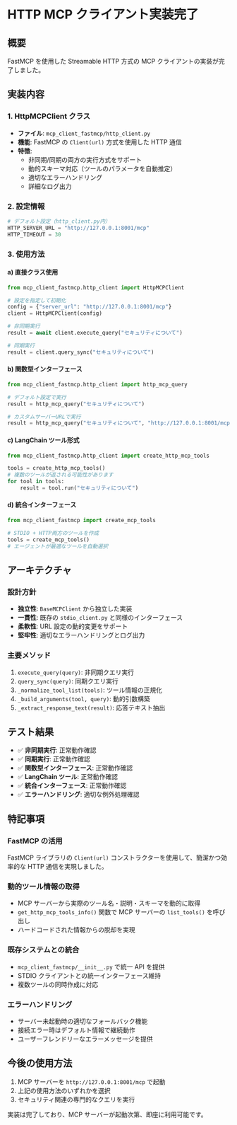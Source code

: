 # HTTP MCP クライアント実装完了

## 概要

FastMCP を使用した Streamable HTTP 方式の MCP クライアントの実装が完了しました。

## 実装内容

### 1. HttpMCPClient クラス

- **ファイル**: `mcp_client_fastmcp/http_client.py`
- **機能**: FastMCP の `Client(url)` 方式を使用した HTTP 通信
- **特徴**:
  - 非同期/同期の両方の実行方式をサポート
  - 動的スキーマ対応（ツールのパラメータを自動推定）
  - 適切なエラーハンドリング
  - 詳細なログ出力

### 2. 設定情報

```python
# デフォルト設定（http_client.py内）
HTTP_SERVER_URL = "http://127.0.0.1:8001/mcp"
HTTP_TIMEOUT = 30
```

### 3. 使用方法

#### a) 直接クラス使用

```python
from mcp_client_fastmcp.http_client import HttpMCPClient

# 設定を指定して初期化
config = {"server_url": "http://127.0.0.1:8001/mcp"}
client = HttpMCPClient(config)

# 非同期実行
result = await client.execute_query("セキュリティについて")

# 同期実行
result = client.query_sync("セキュリティについて")
```

#### b) 関数型インターフェース

```python
from mcp_client_fastmcp.http_client import http_mcp_query

# デフォルト設定で実行
result = http_mcp_query("セキュリティについて")

# カスタムサーバーURLで実行
result = http_mcp_query("セキュリティについて", "http://127.0.0.1:8001/mcp")
```

#### c) LangChain ツール形式

```python
from mcp_client_fastmcp.http_client import create_http_mcp_tools

tools = create_http_mcp_tools()
# 複数のツールが返される可能性があります
for tool in tools:
    result = tool.run("セキュリティについて")
```

#### d) 統合インターフェース

```python
from mcp_client_fastmcp import create_mcp_tools

# STDIO + HTTP両方のツールを作成
tools = create_mcp_tools()
# エージェントが最適なツールを自動選択
```

## アーキテクチャ

### 設計方針

- **独立性**: `BaseMCPClient` から独立した実装
- **一貫性**: 既存の `stdio_client.py` と同様のインターフェース
- **柔軟性**: URL 設定の動的変更をサポート
- **堅牢性**: 適切なエラーハンドリングとログ出力

### 主要メソッド

1. `execute_query(query)`: 非同期クエリ実行
2. `query_sync(query)`: 同期クエリ実行
3. `_normalize_tool_list(tools)`: ツール情報の正規化
4. `_build_arguments(tool, query)`: 動的引数構築
5. `_extract_response_text(result)`: 応答テキスト抽出

## テスト結果

- ✅ **非同期実行**: 正常動作確認
- ✅ **同期実行**: 正常動作確認
- ✅ **関数型インターフェース**: 正常動作確認
- ✅ **LangChain ツール**: 正常動作確認
- ✅ **統合インターフェース**: 正常動作確認
- ✅ **エラーハンドリング**: 適切な例外処理確認

## 特記事項

### FastMCP の活用

FastMCP ライブラリの `Client(url)` コンストラクターを使用して、簡潔かつ効率的な HTTP 通信を実現しました。

### 動的ツール情報の取得

- MCP サーバーから実際のツール名・説明・スキーマを動的に取得
- `get_http_mcp_tools_info()` 関数で MCP サーバーの `list_tools()` を呼び出し
- ハードコードされた情報からの脱却を実現

### 既存システムとの統合

- `mcp_client_fastmcp/__init__.py` で統一 API を提供
- STDIO クライアントとの統一インターフェース維持
- 複数ツールの同時作成に対応

### エラーハンドリング

- サーバー未起動時の適切なフォールバック機能
- 接続エラー時はデフォルト情報で継続動作
- ユーザーフレンドリーなエラーメッセージを提供

## 今後の使用方法

1. MCP サーバーを `http://127.0.0.1:8001/mcp` で起動
2. 上記の使用方法のいずれかを選択
3. セキュリティ関連の専門的なクエリを実行

実装は完了しており、MCP サーバーが起動次第、即座に利用可能です。

